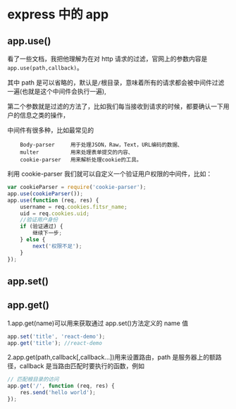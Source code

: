 <!-- Date: 2016-04-12 08:58 -->

# express 中的 app

## app.use()

看了一些文档，我把他理解为在对 http 请求的过滤，官网上的参数内容是`app.use(path,callback)`。

其中 path 是可以省略的，默认是`/`根目录，意味着所有的请求都会被中间件过滤一遍(也就是这个中间件会执行一遍),

第二个参数就是过滤的方法了，比如我们每当接收到请求的时候，都要确认一下用户的信息之类的操作，

中间件有很多种，比如最常见的

```
    Body-parser     用于处理JSON，Raw，Text，URL编码的数据、
    multer          用来处理表单提交的内容、
    cookie-parser   用来解析处理cookie的工具。
```

利用 cookie-parser 我们就可以自定义一个验证用户权限的中间件，比如：

```js
var cookieParser = require('cookie-parser');
app.use(cookieParser());
app.use(function (req, res) {
    username = req.cookies.fitsr_name;
    uid = req.cookies.uid;
    //验证用户身份
    if (验证通过) {
        继续下一步;
    } else {
        next('权限不足');
    }
});
```

## app.set()

## app.get()

1.app.get(name)可以用来获取通过 app.set()方法定义的 name 值

```js
app.set('title', 'react-demo');
app.get('title'); //react-demo
```

2.app.get(path,callback[,callback...])用来设置路由，path 是服务器上的额路径，callback 是当路由匹配时要执行的函数，例如

```js
// 匹配根目录的访问
app.get('/', function (req, res) {
    res.send('hello world');
});
```
